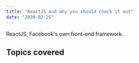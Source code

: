 ```yaml
---
title: "ReactJS and why you should check it out"
date: "2020-02-25"
---
```


ReactJS, Facebook's own front-end framework.

## Topics covered
